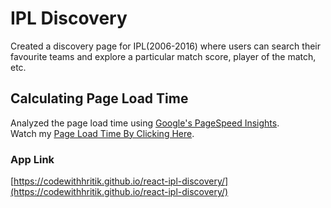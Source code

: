 # IPL Discovery

Created a discovery page for IPL(2006-2016) where users can search their favourite teams and explore a particular match score, player of the match, etc.

## Calculating Page Load Time

Analyzed the page load time using [Google's PageSpeed Insights](https://developers.google.com/speed/pagespeed/insights/).\
Watch my [Page Load Time By Clicking Here](https://developers.google.com/speed/pagespeed/insights/?url=https%3A%2F%2Fcodewithhritik.github.io%2Freact-ipl-discovery%2F&tab=desktop).

### App Link

[https://codewithhritik.github.io/react-ipl-discovery/](https://codewithhritik.github.io/react-ipl-discovery/)
